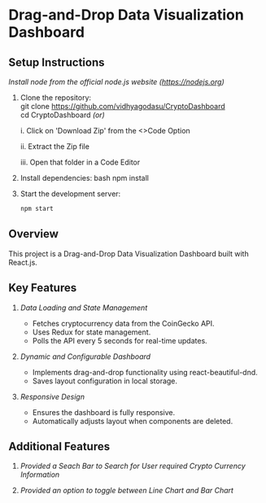 # Drag-and-Drop Data Visualization Dashboard

## Setup Instructions
*Install node from the official node.js website (https://nodejs.org)*
1. Clone the repository:  
   git clone https://github.com/vidhyagodasu/CryptoDashboard  
   cd CryptoDashboard
     *(or)*
   
    i. Click on 'Download Zip' from the <>Code Option

    ii. Extract the Zip file 

    iii. Open that folder in a Code Editor
    
3. Install dependencies:
    bash
    npm install
    

4. Start the development server:
    ```bash
    npm start

## Overview
This project is a Drag-and-Drop Data Visualization Dashboard built with React.js. 
## Key Features
1. *Data Loading and State Management*
    - Fetches cryptocurrency data from the CoinGecko API.
    - Uses Redux for state management.
    - Polls the API every 5 seconds for real-time updates.

2. *Dynamic and Configurable Dashboard*
    - Implements drag-and-drop functionality using react-beautiful-dnd.
    - Saves layout configuration in local storage.

3. *Responsive Design*
    - Ensures the dashboard is fully responsive.
    - Automatically adjusts layout when components are deleted.

## Additional Features
1. *Provided a Seach Bar to Search for User required Crypto Currency Information*

2. *Provided an option to toggle between Line Chart and Bar Chart*
